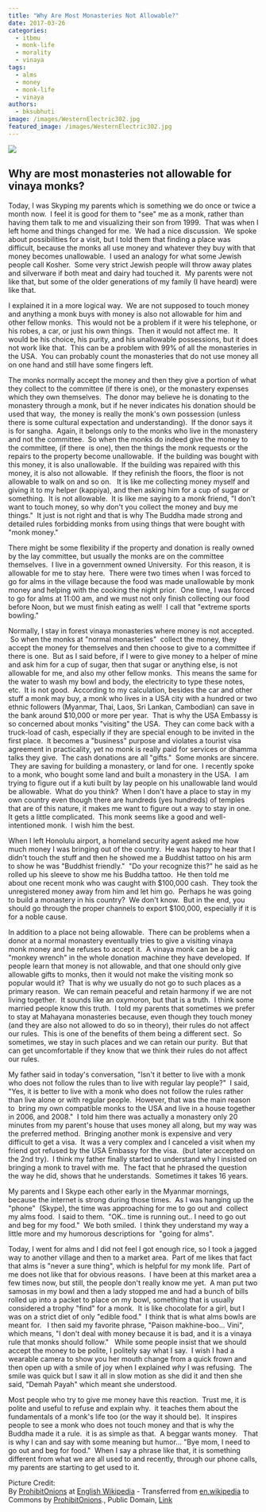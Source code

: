```yaml
---
title: "Why Are Most Monasteries Not Allowable?"
date: 2017-03-26
categories: 
  - itbmu
  - monk-life
  - morality
  - vinaya
tags: 
  - alms
  - money
  - monk-life
  - vinaya
authors: 
  - bksubhuti
image: /images/WesternElectric302.jpg
featured_image: /images/WesternElectric302.jpg
---
```


[![](/images/WesternElectric302.jpg)](/images/2017/03/WesternElectric302.jpg)

## Why are most monasteries not allowable for vinaya monks?

Today, I was Skyping my parents which is something we do once or twice a month now.  I feel it is good for them to "see" me as a monk, rather than having them talk to me and visualizing their son from 1999.  That was when I left home and things changed for me.  We had a nice discussion.  We spoke about possibilities for a visit, but I told them that finding a place was difficult, because the monks all use money and whatever they buy with that money becomes unallowable.  I used an analogy for what some Jewish people call Kosher.  Some very strict Jewish people will throw away plates and silverware if both meat and dairy had touched it.  My parents were not like that, but some of the older generations of my family (I have heard) were like that.

I explained it in a more logical way.  We are not supposed to touch money and anything a monk buys with money is also not allowable for him and other fellow monks.  This would not be a problem if it were his telephone, or his robes, a car, or just his own things.  Then it would not affect me.  It would be his choice, his purity, and his unallowable possessions, but it does not work like that.  This can be a problem with 99% of all the monasteries in the USA.  You can probably count the monasteries that do not use money all on one hand and still have some fingers left.  

The monks normally accept the money and then they give a portion of what they collect to the committee (if there is one), or the monastery expenses which they own themselves.  The donor may believe he is donating to the monastery through a monk, but if he never indicates his donation should be used that way,  the money is really the monk's own possession (unless there is some cultural expectation and understanding).  If the donor says it is for sangha.  Again, it belongs only to the monks who live in the monastery and not the committee.  So when the monks do indeed give the money to the committee, (if there  is one), then the things the monk requests or the repairs to the property become unallowable.  If the building was bought with this money, it is also unallowable.  If the building was repaired with this money, it is also not allowable.  If they refinish the floors, the floor is not allowable to walk on and so on.   It is like me collecting money myself and giving it to my helper (kappiya), and then asking him for a cup of sugar or something.  It is not allowable.  It is like me saying to a monk friend, "I don't want to touch money, so why don't you collect the money and buy me things."  It just is not right and that is why The Buddha made strong and detailed rules forbidding monks from using things that were bought with "monk money."

There might be some flexibility if the property and donation is really owned by the lay committee, but usually the monks are on the committee themselves.  I live in a government owned University.  For this reason, it is allowable for me to stay here.  There were two times when I was forced to go for alms in the village because the food was made unallowable by monk money and helping with the cooking the night prior.  One time, I was forced to go for alms at 11:00 am, and we must not only finish collecting our food before Noon, but we must finish eating as well!  I call that "extreme sports bowling."

Normally, I stay in forest vinaya monasteries where money is not accepted.  So when the monks at "normal monasteries"  collect the money, they accept the money for themselves and then choose to give to a committee if there is one.  But as I said before, if I were to give money to a helper of mine and ask him for a cup of sugar, then that sugar or anything else, is not allowable for me, and also my other fellow monks.  This means the same for the water to wash my bowl and body, the electricity to type these notes, etc.  It is not good.  According to my calculation, besides the car and other stuff a monk may buy, a monk who lives in a USA city with a hundred or two ethnic followers (Myanmar, Thai, Laos, Sri Lankan, Cambodian) can save in the bank around $10,000 or more per year.  That is why the USA Embassy is so concerned about monks "visiting" the USA.  They can come back with a truck-load of cash, especially if they are special enough to be invited in the first place.  It becomes a "business" purpose and violates a tourist visa agreement in practicality, yet no monk is really paid for services or dhamma talks they give.  The cash donations are all "gifts."  Some monks are sincere.  They are saving for building a monastery, or land for one.  I recently spoke to a monk, who bought some land and built a monastery in the USA.  I am trying to figure out if a kuti built by lay people on his unallowable land would be allowable.  What do you think?  When I don't have a place to stay in my own country even though there are hundreds (yes hundreds) of temples that are of this nature, it makes me want to figure out a way to stay in one.   It gets a little complicated.  This monk seems like a good and well-intentioned monk.  I wish him the best.

When I left Honolulu airport, a homeland security agent asked me how much money I was bringing out of the country.  He was happy to hear that I didn't touch the stuff and then he showed me a Buddhist tattoo on his arm to show he was "Buddhist friendly."  "Do your recognize this?" he said as he rolled up his sleeve to show me his Buddha tattoo.  He then told me about one recent monk who was caught with $100,000 cash.  They took the unregistered money away from him and let him go.  Perhaps he was going to build a monastery in his country?  We don't know.  But in the end, you should go through the proper channels to export $100,000, especially if it is for a noble cause.

In addition to a place not being allowable.  There can be problems when a donor at a normal monastery eventually tries to give a visiting vinaya monk money and he refuses to accept it.  A vinaya monk can be a big "monkey wrench" in the whole donation machine they have developed.  If people learn that money is not allowable, and that one should only give allowable gifts to monks, then it would not make the visiting monk so popular would it?  That is why we usually do not go to such places as a primary reason.  We can remain peaceful and retain harmony if we are not living together.  It sounds like an oxymoron, but that is a truth.  I think some married people know this truth.  I told my parents that sometimes we prefer to stay at Mahayana monasteries because, even though they touch money (and they are also not allowed to do so in theory), their rules do not affect our rules.  This is one of the benefits of them being a different sect.  So sometimes, we stay in such places and we can retain our purity.  But that can get uncomfortable if they know that we think their rules do not affect our rules.

My father said in today's conversation, "Isn't it better to live with a monk who does not follow the rules than to live with regular lay people?"  I said, "Yes, it is better to live with a monk who does not follow the rules rather than live alone or with regular people.  However, that was the main reason to  bring my own compatible monks to the USA and live in a house together in 2006, and 2008."  I told him there was actually a monastery only 20 minutes from my parent's house that uses money all along, but my way was the preferred method.  Bringing another monk is expensive and very difficult to get a visa.  It was a very complex and I canceled a visit when my friend got refused by the USA Embassy for the visa.  (but later accepted on the 2nd try).  I think my father finally started to understand why I insisted on bringing a monk to travel with me.  The fact that he phrased the question the way he did, shows that he understands.  Sometimes it takes 16 years.

My parents and I Skype each other early in the Myanmar mornings, because the internet is strong during those times.  As I was hanging up the "phone"  (Skype), the time was approaching for me to go out and  collect my alms food.  I said to them.  "OK.. time is running out.. I need to go out and beg for my food."  We both smiled.  I think they understand my way a little more and my humorous descriptions for  "going for alms".

Today, I went for alms and I did not feel I got enough rice, so I took a jagged way to another village and then to a market area.  Part of me likes that fact that alms is "never a sure thing", which is helpful for my monk life.  Part of me does not like that for obvious reasons.  I have been at this market area a few times now, but still, the people don't really know me yet.  A man put two samosas in my bowl and then a lady stopped me and had a bunch of bills rolled up into a packet to place on my bowl, something that is usually considered a trophy "find" for a monk.  It is like chocolate for a girl, but I was on a strict diet of only "edible food."  I think that is what alms bowls are meant for.   I then said my favorite phrase, "Paison makhine-boo... Vini", which means, "I don't deal with money because it is bad, and it is a vinaya rule that monks should follow."   While some people insist that we should accept the money to be polite, I politely say what I say.  I wish I had a wearable camera to show you her mouth change from a quick frown and then open up with a smile of joy when I explained _why_ I was refusing.  The smile was quick but I saw it all in slow motion as she did it and then she said, "Demah Payah" which meant she understood.

Most people who try to give me money have this reaction.  Trust me, it is polite and useful to refuse and explain why.  it teaches them about the fundamentals of a monk's life too (or the way it should be).  It inspires people to see a monk who does not touch money and that is why the Buddha made it a rule.  it is as simple as that.  A beggar wants money.   That is why I can and say with some meaning but humor... "Bye mom, I need to go out and beg for food."  When I say a phrase like that, it is something different from what we are all used to and recently, through our phone calls, my parents are starting to get used to it.

Picture Credit:  
By [ProhibitOnions](https://en.wikipedia.org/wiki/User:ProhibitOnions "wikipedia:User:ProhibitOnions") at [English Wikipedia](https://en.wikipedia.org/wiki/ "wikipedia:") - Transferred from [en.wikipedia](//en.wikipedia.org) to Commons by [ProhibitOnions](//commons.wikimedia.org/wiki/User:ProhibitOnions "User:ProhibitOnions")., Public Domain, [Link](https://commons.wikimedia.org/w/index.php?curid=4446552)